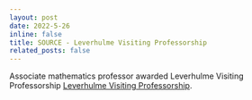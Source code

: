 ```yaml
---
layout: post
date: 2022-5-26
inline: false
title: SOURCE - Leverhulme Visiting Professorship
related_posts: false
---
```


Associate mathematics professor awarded Leverhulme Visiting Professorship <a href="https://natsci.source.colostate.edu/associate-mathematics-professor-awarded-leverhulme-visiting-professorship/">Leverhulme Visiting Professorship</a>.
